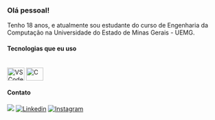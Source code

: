 ### Olá pessoal!

Tenho 18 anos, e atualmente sou estudante do curso de Engenharia da Computação na Universidade do Estado de Minas Gerais - UEMG.

#### Tecnologias que eu uso
<div style="display: inline_block"><br/>
  <img align="center" alt="VSCode" height="30" width="40" src"<img src="https://cdn.jsdelivr.net/gh/devicons/devicon/icons/visualstudio/visualstudio-plain.svg" />
  <img align="center" alt="C" height="30" width="40" src"<img src="https://cdn.jsdelivr.net/gh/devicons/devicon/icons/c/c-original.svg" />
</div>

#### Contato
<a href = "mailto:matheusrib0707@gmail.com"><img src="https://img.shields.io/badge/-Gmail-%23333?style=for-the-badge&logo=gmail&logoColor=white" target="_blank"></a>
[![Linkedin](https://img.shields.io/badge/LinkedIn-0077B5?style=for-the-badge&logo=linkedin&logoColor=white)](https://www.linkedin.com/in/matheus-ribeiro-de-oliveira-5a6785269/?originalSubdomain=br)
[![Instagram](https://img.shields.io/badge/Instagram-E4405F?style=for-the-badge&logo=instagram&logoColor=white)](https://www.instagram.com/matheusr_77/)
